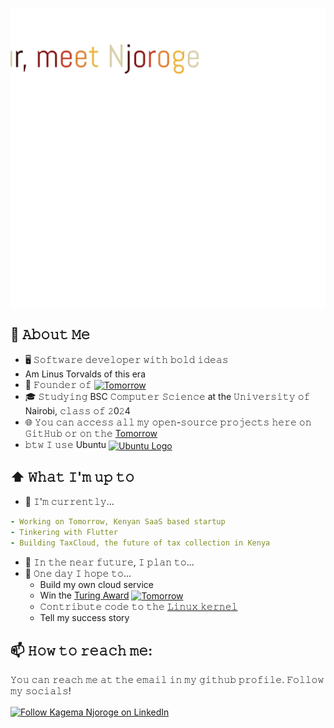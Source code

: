 [<img src="Vanilla-2.3s-262px.svg" alt="👋 Hi there! I'm Kagema Njoroge)|https://njoroge.tomorrow.co.ke)" title="👋 Hi there! I'm (Kagema Njoroge)|https://njoroge.tomorrow.co.ke)" align="center" />](https://njoroge.tomorrow.co.ke)




## :book: 𝙰𝚋𝚘𝚞𝚝 𝙼𝚎
- 🖥 𝚂𝚘𝚏𝚝𝚠𝚊𝚛𝚎 𝚍𝚎𝚟𝚎𝚕𝚘𝚙𝚎𝚛 𝚠𝚒𝚝𝚑 𝚋𝚘𝚕𝚍 𝚒𝚍𝚎𝚊𝚜
- Am Linus Torvalds of this era
- 💼 𝙵𝚘𝚞𝚗𝚍𝚎𝚛 𝚘𝚏 [<img src="https://firebasestorage.googleapis.com/v0/b/tomorrowkenyaweb.appspot.com/o/Tomorrow_Logo__2_-removebg-preview.png?alt=media&token=8a496d03-5e35-414e-a5bd-9716c7334d7e" height="30em" align="center" alt="Tomorrow" title="Tomorrow"/>](https://tomorrow.co.ke)
- 🎓 𝚂𝚝𝚞𝚍𝚢𝚒𝚗𝚐 BSC 𝙲𝚘𝚖𝚙𝚞𝚝𝚎𝚛 𝚂𝚌𝚒𝚎𝚗𝚌𝚎 at the 𝚄𝚗𝚒𝚟𝚎𝚛𝚜𝚒𝚝𝚢 𝚘𝚏 Nairobi, 𝚌𝚕𝚊𝚜𝚜 𝚘𝚏 𝟸0𝟸4
- 🌐 𝚈𝚘𝚞 𝚌𝚊𝚗 𝚊𝚌𝚌𝚎𝚜𝚜 𝚊𝚕𝚕 𝚖𝚢 𝚘𝚙𝚎𝚗-𝚜𝚘𝚞𝚛𝚌𝚎 𝚙𝚛𝚘𝚓𝚎𝚌𝚝𝚜 𝚑𝚎𝚛𝚎 𝚘𝚗 𝙶𝚒𝚝𝙷𝚞𝚋 𝚘𝚛 𝚘𝚗 𝚝𝚑𝚎 [Tomorrow](https://njoroge.tomorrow.co.ke)
- 𝚋𝚝𝚠 𝙸 𝚞𝚜𝚎 Ubuntu [<img src="https://assets.ubuntu.com/v1/17b68252-apple-touch-icon-180x180-precomposed-ubuntu.png" height="30em" align="center" alt="Ubuntu Logo" title="Ubuntu Logo"/>](https://ubuntu.com)

## ⬆ 𝚆𝚑𝚊𝚝 𝙸'𝚖 𝚞𝚙 𝚝𝚘
- 🔨 𝙸'𝚖 𝚌𝚞𝚛𝚛𝚎𝚗𝚝𝚕𝚢...
```yaml
- Working on Tomorrow, Kenyan SaaS based startup 
- Tinkering with Flutter
- Building TaxCloud, the future of tax collection in Kenya
```

- 🎯 𝙸𝚗 𝚝𝚑𝚎 𝚗𝚎𝚊𝚛 𝚏𝚞𝚝𝚞𝚛𝚎, 𝙸 𝚙𝚕𝚊𝚗 𝚝𝚘...
- 🤞 𝙾𝚗𝚎 𝚍𝚊𝚢 𝙸 𝚑𝚘𝚙𝚎 𝚝𝚘...
	- Build my own cloud service
	- Win the [Turing Award](https://amturing.acm.org/) [<img src="https://amturing.acm.org/siteimages/logo_turing.png" height="30em" align="center" alt="Tomorrow" title="Tomorrow"/>](https://amturing.acm.org/)
	- 𝙲𝚘𝚗𝚝𝚛𝚒𝚋𝚞𝚝𝚎 𝚌𝚘𝚍𝚎 𝚝𝚘 𝚝𝚑𝚎 [𝙻𝚒𝚗𝚞𝚡 𝚔𝚎𝚛𝚗𝚎𝚕](https://github.com/torvalds/linux)
	- Tell my success story




## 📫 𝙷𝚘𝚠 𝚝𝚘 𝚛𝚎𝚊𝚌𝚑 𝚖𝚎:
𝚈𝚘𝚞 𝚌𝚊𝚗 𝚛𝚎𝚊𝚌𝚑 𝚖𝚎 𝚊𝚝 𝚝𝚑𝚎 𝚎𝚖𝚊𝚒𝚕 𝚒𝚗 𝚖𝚢 𝚐𝚒𝚝𝚑𝚞𝚋 𝚙𝚛𝚘𝚏𝚒𝚕𝚎. 𝙵𝚘𝚕𝚕𝚘𝚠 𝚖𝚢 𝚜𝚘𝚌𝚒𝚊𝚕𝚜!

[<img src="https://icons8.com/icon/xuvGCOXi8Wyg/linkedin" height="40em" align="center" alt="Follow Kagema Njoroge on LinkedIn" title="Kagema Njoroge on LinkedIn"/>](https://www.linkedin.com/in/kagemanjoroge/)
